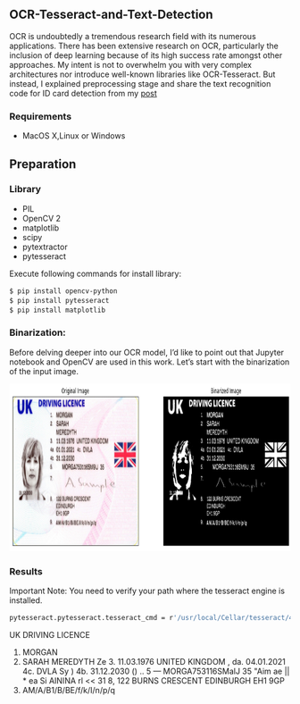 ## OCR-Tesseract-and-Text-Detection
OCR is undoubtedly a tremendous research field with its numerous applications. There has been extensive research on OCR, particularly the inclusion of deep learning because of its high success rate amongst other approaches. My intent is not to overwhelm you with very complex architectures nor introduce well-known libraries like OCR-Tesseract. But instead, I explained preprocessing stage and share the text recognition code for ID card detection from my [post](https://yldrmburak.medium.com/building-a-ocr-model-from-scratch-using-dl-opencv-for-id-cards-97bf1bd123f)

### Requirements

- MacOS X,Linux or Windows

## Preparation
### Library
- PIL
- OpenCV 2
- matplotlib
- scipy
- pytextractor
- pytesseract

Execute following commands for install library:
```sh
$ pip install opencv-python
$ pip install pytesseract
$ pip install matplotlib
```

### Binarization:
Before delving deeper into our OCR model, I’d like to point out that Jupyter notebook and OpenCV are used in this work. Let’s start with the binarization of the input image.

<img src="https://github.com/burak0006/OCR-Tesseract-and-Text-Detection/blob/2fd6cc405b61e80e11d8e8121d436f3d695eba83/image/index.png" width = "800" height = "300"/>

### Results
Important Note: You need to verify your path where the tesseract engine is installed.
```sh
pytesseract.pytesseract.tesseract_cmd = r'/usr/local/Cellar/tesseract/4.1.1/bin/tesseract
```

UK DRIVING LICENCE
1. MORGAN
2. SARAH
MEREDYTH
Ze 3. 11.03.1976 UNITED KINGDOM
, da. 04.01.2021 4c. DVLA Sy
) 4b. 31.12.2030
() .. 5 — MORGA753116SMalJ 35 "Aim
ae || *
ea Si AININA rl <<
31
8, 122 BURNS CRESCENT
EDINBURGH
EH1 9GP
9. AM/A/B1/B/BE/f/k/I/n/p/q



